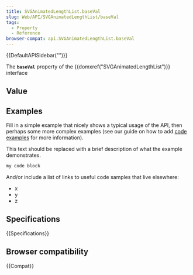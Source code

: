 ```yaml
---
title: SVGAnimatedLengthList.baseVal
slug: Web/API/SVGAnimatedLengthList/baseVal
tags:
  - Property
  - Reference
browser-compat: api.SVGAnimatedLengthList.baseVal
---
```

{{DefaultAPISidebar("")}}

The **`baseVal`** property of the {{domxref("SVGAnimatedLengthList")}} interface 

## Value



## Examples

Fill in a simple example that nicely shows a typical usage of the API, then perhaps some more complex examples (see our guide on how to add [code examples](/en-US/docs/MDN/Contribute/Structures/Code_examples) for more information).

This text should be replaced with a brief description of what the example demonstrates.

```js
my code block
```

And/or include a list of links to useful code samples that live elsewhere:

*   x
*   y
*   z

## Specifications

{{Specifications}}

## Browser compatibility

{{Compat}}


